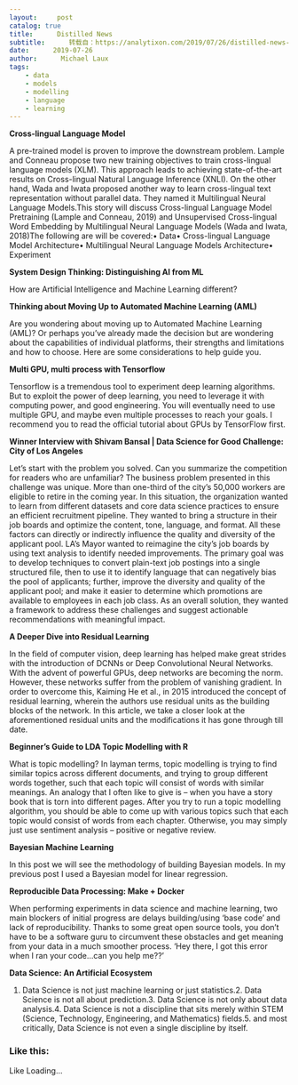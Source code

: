 ```yaml
---
layout:     post
catalog: true
title:      Distilled News
subtitle:      转载自：https://analytixon.com/2019/07/26/distilled-news-1143/
date:      2019-07-26
author:      Michael Laux
tags:
    - data
    - models
    - modelling
    - language
    - learning
---
```


**Cross-lingual Language Model**

A pre-trained model is proven to improve the downstream problem. Lample and Conneau propose two new training objectives to train cross-lingual language models (XLM). This approach leads to achieving state-of-the-art results on Cross-lingual Natural Language Inference (XNLI). On the other hand, Wada and Iwata proposed another way to learn cross-lingual text representation without parallel data. They named it Multilingual Neural Language Models.This story will discuss Cross-lingual Language Model Pretraining (Lample and Conneau, 2019) and Unsupervised Cross-lingual Word Embedding by Multilingual Neural Language Models (Wada and Iwata, 2018)The following are will be covered:• Data• Cross-lingual Language Model Architecture• Multilingual Neural Language Models Architecture• Experiment

**System Design Thinking: Distinguishing AI from ML**

How are Artificial Intelligence and Machine Learning different?

**Thinking about Moving Up to Automated Machine Learning (AML)**

Are you wondering about moving up to Automated Machine Learning (AML)? Or perhaps you’ve already made the decision but are wondering about the capabilities of individual platforms, their strengths and limitations and how to choose. Here are some considerations to help guide you.

**Multi GPU, multi process with Tensorflow**

Tensorflow is a tremendous tool to experiment deep learning algorithms. But to exploit the power of deep learning, you need to leverage it with computing power, and good engineering. You will eventually need to use multiple GPU, and maybe even multiple processes to reach your goals. I recommend you to read the official tutorial about GPUs by TensorFlow first.

**Winner Interview with Shivam Bansal | Data Science for Good Challenge: City of Los Angeles**

Let’s start with the problem you solved. Can you summarize the competition for readers who are unfamiliar? The business problem presented in this challenge was unique. More than one-third of the city’s 50,000 workers are eligible to retire in the coming year. In this situation, the organization wanted to learn from different datasets and core data science practices to ensure an efficient recruitment pipeline. They wanted to bring a structure in their job boards and optimize the content, tone, language, and format. All these factors can directly or indirectly influence the quality and diversity of the applicant pool. LA’s Mayor wanted to reimagine the city’s job boards by using text analysis to identify needed improvements. The primary goal was to develop techniques to convert plain-text job postings into a single structured file, then to use it to identify language that can negatively bias the pool of applicants; further, improve the diversity and quality of the applicant pool; and make it easier to determine which promotions are available to employees in each job class. As an overall solution, they wanted a framework to address these challenges and suggest actionable recommendations with meaningful impact.

**A Deeper Dive into Residual Learning**

In the field of computer vision, deep learning has helped make great strides with the introduction of DCNNs or Deep Convolutional Neural Networks. With the advent of powerful GPUs, deep networks are becoming the norm. However, these networks suffer from the problem of vanishing gradient. In order to overcome this, Kaiming He et al., in 2015 introduced the concept of residual learning, wherein the authors use residual units as the building blocks of the network. In this article, we take a closer look at the aforementioned residual units and the modifications it has gone through till date.

**Beginner’s Guide to LDA Topic Modelling with R**

What is topic modelling? In layman terms, topic modelling is trying to find similar topics across different documents, and trying to group different words together, such that each topic will consist of words with similar meanings. An analogy that I often like to give is – when you have a story book that is torn into different pages. After you try to run a topic modelling algorithm, you should be able to come up with various topics such that each topic would consist of words from each chapter. Otherwise, you may simply just use sentiment analysis – positive or negative review.

**Bayesian Machine Learning**

In this post we will see the methodology of building Bayesian models. In my previous post I used a Bayesian model for linear regression.

**Reproducible Data Processing: Make + Docker**

When performing experiments in data science and machine learning, two main blockers of initial progress are delays building/using ‘base code’ and lack of reproducibility. Thanks to some great open source tools, you don’t have to be a software guru to circumvent these obstacles and get meaning from your data in a much smoother process. ‘Hey there, I got this error when I ran your code…can you help me??’

**Data Science: An Artificial Ecosystem**

1. Data Science is not just machine learning or just statistics.2. Data Science is not all about prediction.3. Data Science is not only about data analysis.4. Data Science is not a discipline that sits merely within STEM (Science, Technology, Engineering, and Mathematics) fields.5. and most critically, Data Science is not even a single discipline by itself.

### Like this:

Like Loading...
